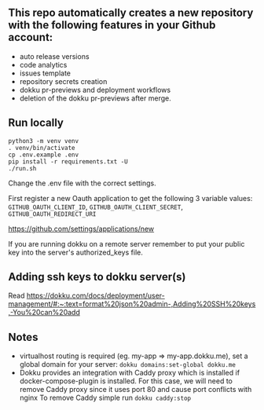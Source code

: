 ## This repo automatically creates a new repository with the following features in your Github account:
* auto release versions
* code analytics
* issues template
* repository secrets creation 
* dokku pr-previews and deployment workflows
* deletion of the dokku pr-previews after merge.

## Run locally

```
python3 -m venv venv
. venv/bin/activate
cp .env.example .env
pip install -r requirements.txt -U
./run.sh
```
Change the .env file with the correct settings. 

First register a new Oauth application to get the following 3 variable values: 
```GITHUB_OAUTH_CLIENT_ID```, ```GITHUB_OAUTH_CLIENT_SECRET```, ```GITHUB_OAUTH_REDIRECT_URI```

https://github.com/settings/applications/new

If you are running dokku on a remote server remember to put your public key into the server's authorized_keys file.
 
## Adding ssh keys to dokku server(s)

Read https://dokku.com/docs/deployment/user-management/#:~:text=format%20json%20admin-,Adding%20SSH%20keys,-You%20can%20add

## Notes

- virtualhost routing is required (eg. my-app => my-app.dokku.me), set a global domain for your server: `dokku domains:set-global dokku.me`
- Dokku provides an integration with Caddy proxy which is installed if docker-compose-plugin is installed.
For this case, we will need to remove Caddy proxy since it uses port 80 and cause port conflicts with nginx
To remove Caddy simple run ```dokku caddy:stop```
